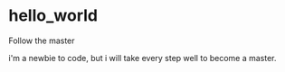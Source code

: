 # hello_world
Follow the master

i'm a newbie to code, but i will take every step well to become a master.

